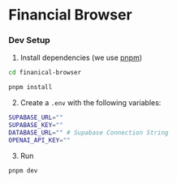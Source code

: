# Financial Browser

### Dev Setup

1. Install dependencies (we use [pnpm](https://pnpm.io))

```bash
cd finanical-browser

pnpm install
```

2. Create a `.env` with the following variables:

```bash
SUPABASE_URL=""
SUPABASE_KEY=""
DATABASE_URL="" # Supabase Connection String
OPENAI_API_KEY=""

```

3. Run

```bash
pnpm dev
```